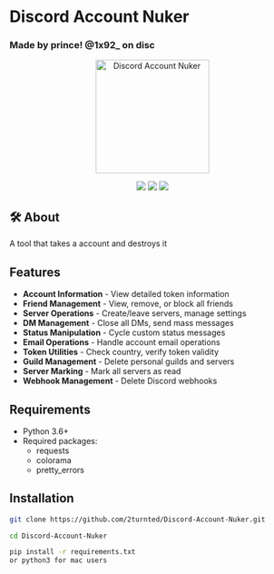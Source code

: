 # Discord Account Nuker
### Made by prince! @1x92_ on disc

<p align="center">
  <img src="https://i.imgur.com/YourLogoHere.png" alt="Discord Account Nuker" width="200">
</p>

<p align="center">
  <img src="https://img.shields.io/badge/language-Python-blue.svg">
  <img src="https://img.shields.io/badge/license-MIT-red.svg">
  <img src="https://img.shields.io/badge/version-1.0-yellow.svg">
</p>

## 🛠 About

A tool that takes a account and destroys it

##  Features

- **Account Information** - View detailed token information
- **Friend Management** - View, remove, or block all friends
- **Server Operations** - Create/leave servers, manage settings
- **DM Management** - Close all DMs, send mass messages
- **Status Manipulation** - Cycle custom status messages
- **Email Operations** - Handle account email operations
- **Token Utilities** - Check country, verify token validity
- **Guild Management** - Delete personal guilds and servers
- **Server Marking** - Mark all servers as read
- **Webhook Management** - Delete Discord webhooks

## Requirements

- Python 3.6+
- Required packages:
  - requests
  - colorama
  - pretty_errors

##  Installation

```bash
git clone https://github.com/2turnted/Discord-Account-Nuker.git

cd Discord-Account-Nuker

pip install -r requirements.txt
or python3 for mac users
